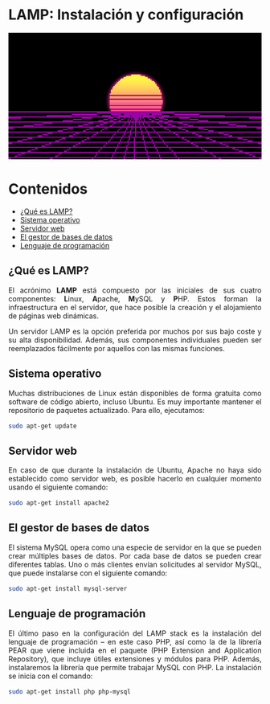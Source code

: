 # LAMP: Instalación y configuración

<div align=center>
    <img src="./img/cover.png">
</div>

<div align=justify>

# Contenidos

- [¿Qué es LAMP?](#qué-es-lamp)
- [Sistema operativo](#sistema-operativo)
- [Servidor web](#servidor-web)
- [El gestor de bases de datos](#el-gestor-de-bases-de-datos)
- [Lenguaje de programación](#lenguaje-de-programación)


## ¿Qué es LAMP?

El acrónimo **LAMP** está compuesto por las iniciales de sus cuatro componentes: **L**inux, **A**pache, **M**ySQL y **P**HP. Estos forman la infraestructura en el servidor, que hace posible la creación y el alojamiento de páginas web dinámicas.

Un servidor LAMP es la opción preferida por muchos por sus bajo coste y su alta disponibilidad. Además, sus componentes individuales pueden ser reemplazados fácilmente por aquellos con las mismas funciones.

## Sistema operativo

Muchas distribuciones de Linux están disponibles de forma gratuita como software de código abierto, incluso Ubuntu. Es muy importante mantener el repositorio de paquetes actualizado. Para ello, ejecutamos:

```sh
sudo apt-get update
```

## Servidor web

En caso de que durante la instalación de Ubuntu, Apache no haya sido establecido como servidor web, es posible hacerlo en cualquier momento usando el siguiente comando:

```sh
sudo apt-get install apache2
```

## El gestor de bases de datos

El sistema MySQL opera como una especie de servidor en la que se pueden crear múltiples bases de datos. Por cada base de datos se pueden crear diferentes tablas. Uno o más clientes envían solicitudes al servidor MySQL, que puede instalarse con el siguiente comando:

```sh
sudo apt-get install mysql-server
```

## Lenguaje de programación

El último paso en la configuración del LAMP stack es la instalación del lenguaje de programación – en este caso PHP, así como la de la librería PEAR que viene incluida en el paquete (PHP Extension and Application Repository), que incluye útiles extensiones y módulos para PHP. Además, instalaremos la librería que permite trabajar MySQL con PHP. La instalación se inicia con el comando:

```sh
sudo apt-get install php php-mysql
```

</div>